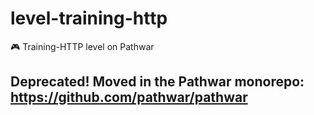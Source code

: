 # level-training-http
:video_game: Training-HTTP level on Pathwar

## Deprecated! Moved in the Pathwar monorepo: https://github.com/pathwar/pathwar
